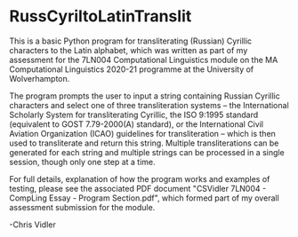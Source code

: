 # RussCyriltoLatinTranslit
This is a basic Python program for transliterating (Russian) Cyrillic characters to the Latin alphabet, which was written as part of my assessment for the 7LN004 Computational Linguistics module on the MA Computational Linguistics 2020-21 programme at the University of Wolverhampton. 

The program prompts the user to input a string containing Russian Cyrillic characters and select one of three transliteration systems – the International Scholarly System for transliterating Cyrillic, the ISO 9:1995 standard (equivalent to GOST 7.79-2000(A) standard), or the International Civil Aviation Organization (ICAO) guidelines for transliteration – which is then used to transliterate and return this string. Multiple transliterations can be generated for each string and multiple strings can be processed in a single session, though only one step at a time.

For full details, explanation of how the program works and examples of testing, please see the associated PDF document "CSVidler 7LN004 - CompLing Essay - Program Section.pdf", which formed part of my overall assessment submission for the module.

-Chris Vidler
